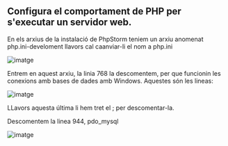 ## Configura el comportament de PHP per s'executar un servidor web.
En els arxius de la instalació de PhpStorm teniem un arxiu anomenat php.ini-develoment llavors cal caanviar-li el nom a php.ini

![imatge](https://github.com/mmonpeat/DWES/assets/115364869/335a0d3d-d2be-4f5e-b8dd-cdec43fee81d)

Entrem en aquest arxiu, la linia 768 la descomentem, per que funcionin les conexions amb bases de dades amb Windows.
Aquestes són les lineas:

![imatge](https://github.com/mmonpeat/DWES/assets/115364869/aa2fabf3-f0de-432d-a4de-4dc47295760f)


LLavors aquesta última li hem tret el ; per descomentar-la.

Descomentem la linea 944, pdo_mysql

![imatge](https://github.com/mmonpeat/DWES/assets/115364869/207d4602-5e3c-4e85-97a6-d15efd87be08)
